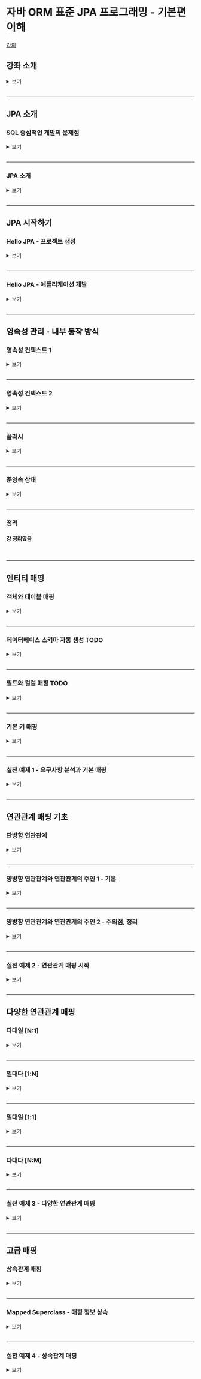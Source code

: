 # 자바 ORM 표준 JPA 프로그래밍 - 기본편 이해
[강의](https://www.inflearn.com/course/ORM-JPA-Basic)

## **강좌 소개**
<details>
<summary>보기</summary>

- 왜 JPA를 사용하는가
  - 기존에는 개발자가 SQL mapper 역할을 함
  - JPA는 SQL을 자동으로 생성해 줌
    - DB에 종속되지 않게 개발할 수 있음
      ∵ 사용하는 DB에 맞게 쿼리를 자동으로 생성(dialect)
<br>

- 실무에서는 테이블의 갯수가 많고, 사용하는 객체가 복잡해 어려울 수 있음; 아래의 연습이 필요
  - 객체와 테이블 설계 매핑
    - 객체, 테이블 설계 및 매핑
    - PK, FK 매핑
    - 1:N, N:1, 1:1, N:M 매핑
  <br>
  
  - JPA 내부 동작 방식 이해
    - JPA가 어떤 SQL을 생성하는가
    - JPA가 언제 SQL을 실행하는가
</details>
<br>

---
## **JPA 소개**
### SQL 중심적인 개발의 문제점
<details>
<summary>보기</summary>

- RDB : 현 DB의 헤게모니
  - RDB에 정보를 저장할 때 객체가 가진 정보를 SQL로 변환하여 RDB에 저장
  - 개발자가 객체와 DB entity를 매핑시킴
  - 객체를 RDB에 저장함에 있어 SQL 의존적 개발을 피하기 어려움
  <br>

- 객체와 RDB의 차이
  1. 상속
    ![](../../../../attachments/2023-03-13-14-40-43.png)
     - 객체의 상속 관계를 RBD는 슈퍼타입 - 서브타입 관계로 풀어냄
     - insert : DB의 두 테이블에 각각 insert
     - select : join 해서 조회 후 각각의 객체를 생성하게 될 수도🤬
  <br>

  2. 연관관계
     - 객체는 참조, 테이블은 FK를 사용
     - 객체를 DB 테이블에 맞춰 모델링한다면, FK로 사용되는 값을 변수로 가지고 있어야 함
       -> 객체를 다룰 때는 부적절함
         ```
         class Member {
            String id;
            Long teamId;  // TEAM_ID FK컬럼
            String username;
         }
         class Team {
            Long id;
         }
         INSERT INTO MEMBER (MEMBER_ID, TEAM_ID, USERNAME) VALUES...
         ``` 
         <br>

     - 참조 형식으로 모델링한다면, 쿼리 시 파라미터 매핑 등에서 굉장히 번거로워질 수도 있음
         ```
         class Member {
            String id;
            Team team;  // 참조를 통한 연관관계
            String username;
         }
         class Team {
            Long id;
         }
         ``` 
        <br>

     - 엔티티 신뢰 문제
       - 객체는 자유롭게 내/외부의 객체 등으로 탐색할 수 있어야 함
       - 처음 실행하는 SQL에 따라 탐색 범위가 결정됨
         ```
         SELECT M.*, T.*
           FROM MEMBER M
           JOIN TEAM T
             ON M.TEAM_ID = T.TEAM_ID;

         member.getTeam();  // ok
         member.getOrder(); // NPE
         ```
       - 다음 계층의 데이터를 믿을 수 없으면 직접 들어가서 확인해 봐야 함
       - 그렇다고 모든 객체를 미리 로딩할 수는 없음
         ∵ 불필요한 데이터를 조회하며 쿼리 성능을 크게 떨어뜨림
       - 상황에 따른 조회 메서드를 여러 벌 만들게 됨
  <br>

  3. 데이터 타입
  4. 데이터 식별 방법
      ```
      Long memberId = 1;
      Member member1 = dao.getMember(memberId);
      Member member2 = dao.getMember(memberId);
      member1 == member2  // false
      ```
    <br>

- 객체답게 모델링 할수록 매핑 작업이 늘어남
- 객체를 JAVA 컬렉션에 저장하듯이 DB에 저장하면 해결할 수 있음 => JPA
</details>
<br>

---
### JPA 소개
<details>
<summary>보기</summary>

- JAVA의 ORM(Object-Relational Mapping) 기술 표준
  - 객체는 객체대로, RDB는 RDB 대로 설계 후 ORM으로 중간에서 매핑
<br>

- 애플리케이션과 JDBC 사이에서 동작
  |      |                                                      |
  | ---- | ---------------------------------------------------- |
  | 동작 | ![](../../../../attachments/2023-03-13-15-58-18.png) |
  | 저장 | ![](../../../../attachments/2023-03-13-15-58-39.png) |
  | 조회 | ![](../../../../attachments/2023-03-13-15-58-57.png) |
<br>

- SQL 중심의 개발에서 객체 중심으로 개발 가능
  - 벤더 독립성
  - 객체 RDB의 패러다임 불일치 해소
    - 상속, 연관관계, 객체 그래프 탐색, 비교 등
    ∵ 개발자가 jpa 메서드를 사용하면, 그에 맞게 JPA가 SQL을 작성하기 때문
<br>

- CRUD
  - 저장 : em.**persist**(member);
  - 조회 : Member member = em.**find**(memberId);
  - 수정 : member.**setName**("memberA");
  - 삭제 : em.**remove**(member);
<br>

- 유지보수에 용이
  - 컬럼이 변경되더라도 객체의 필드만 수정하면 되고, SQL은 따로 처리가 필요하지 않음
<br>

- 신뢰할 수 있는 데이터 계층
  - **지연 로딩**을 이용한 자유로운 객체 그래프 탐색이 가능
<br>

- 동일 트랜잭션 내에서 조회한 엔티티는 같음을 보장 (≒ Java 컬렉션)
- 성능 최적화
  - 1차 캐시 동일성 보장
    - 같은 트랜잭션 내에서 같은 객체 반환(캐싱)
    - 1번째 조회는 쿼리를 날리고, 다음부터는 메모리에서 가져옴
  <br>

  - 트랜잭션을 지원하는 쓰기 지연(transactional write-behind)
    - **트랜잭션 커밋 시점**까지 INSERT SQL을 모아둠
    - JDBC Batch SQL 기능을 사용해 **한 번에 전송**
    - UPDATE, DELETE의 경우, 트랜잭션 커밋 시 SQL을 실행하고 커밋
    - 이 때, 트랜잭션 커밋 전까지 DB에 **Row Lock이 걸리지 않음**
  <br>

  - 지연 로딩(Lazy)과 즉시 로딩(Eager)
    ![](../../../../attachments/-%20.png)
    - 지연 로딩 : 객체가 **실제 사용될 때** 로딩
    - 즉시 로딩 : JOIN SQL로 연관된 객체까지 한 번에 **미리 조회**
    - 연관된 객체의 사용빈도를 고려하여 선택

</details>
<br>

---
## **JPA 시작하기**
### Hello JPA - 프로젝트 생성
<details>
<summary>보기</summary>

- DB : H2
- JPA 설정
  - persistentce.xml에 JPA 설정 정보 입력
  - /META-INF/persistentce.xml로 위치가 지정되어 있음
  - 보통 DB 하나 당 persistence-unit 하나를 지정해서 사용
  - 필수 속성 : DB 정보(driver, user, pw, url, dialect 등)

</details>
<br>

---
### Hello JPA - 애플리케이션 개발
<details>
<summary>보기</summary>

#### EntityManagerFactory, EntityManager
- EntityManagerFactory(이하 emf) 로부터 EntityManager(이하 em) 를 획득하여 사용
- 사용한 emf, em 는 `close()`로 반환해야 함
  ![](../../../../attachments/2023-03-13-17-28-29.png)
- `em.getTransaction()`으로 트랜잭션 객체 획득 후 `begin()`으로 트랜잭션 시작
  - `commit()` 또는 `rollback()`으로 트랜잭션을 종료해야 함
<br>

- **!주의**
  - emf는 **하나만 생성**해서 앱 전체에서 공유
  - em은 **쓰레드간 공유하면 안됨**(반드시 반환)
  - JPA의 모든 데이터 변경은 **트랜잭션 안**에서 실행
<br>
  
#### Entity
- 클래스에 `@Entity` 애노테이션으로 JPA가 관리할 객체임을 명시
- 필드에 `@Id` 애노테이션으로 해당 필드를 DB의 PK와 매핑
- `@Table`, `@Column` 등의 애노테이션은 객체의 필드명과 DB의 컬럼명이 다를 경우 name 엘리먼트로 명시
<br>

#### JPQL
- JPA가 제공하는 SQL을 추상화한 쿼리 언어
  ∴ 특정 DB SQL에 의존하지 않음
- SELECT, FROM, WHERE, GROUP BY, HAVING, JOIN 지원
- `em.createQuery()` 파라미터로 jpql을 작성해 SQL을 수행할 수 있음
- 검색 쿼리 등에서도 테이블이 아닌 **엔티티 객체를 대상**으로 검색
  - 모든 DB 데이터를 객체로 변환할 수 없음
  - 결국 검색 조건이 포함된 SQL을 사용해야 하므로 JPQL을 사용

</details>
<br>

---
## **영속성 관리 - 내부 동작 방식**
### 영속성 컨텍스트 1
<details>
<summary>보기</summary>

#### **영속성 컨텍스트**
  - 엔티티를 영구 저장하는 환경(논리적 개념)
  - em을 통해서 영속성 컨텍스트에 접근
  - `em.persist(entity);`
<br>

#### 엔티티의 생명주기
  ```
  Member member = new Member();
  member.setId("member1");
  member.setName("memberA");    // 비영속

  em.getTransaction().begin();
  em.persist(member);           // 영속
  em.detach(member);            // 준영속
  ```
   - 비영속 (new / transient)
  - 영속 (managed)
  - 준영속 (detached)
  - 삭제 (removed)

</details>
<br>

---
### 영속성 컨텍스트 2
<details>
<summary>보기</summary>

#### 엔티티 조회, 1차 캐시
  - 1차 캐시

    |    @Id    | Entity |
    | :-------: | :----: |
    | "member1" | member |

  - `em.find(Member.class, "member1");`
    1. 1차 캐시에서 조회 -> 조회 결과 존재
    2. 조회 결과를 반환
    <br>
    
  - `em.find(Member.class, "member2");`
    1. 1차 캐시에서 조회 -> 조회 결과 없음
    2. DB 조회
    3. DB 조회 결과를 1차 캐시에 저장
    4. 조회 결과를 반환
    <br>

  - 1차 캐시의 성능적 이익은 크지 않음
    - em은 보통 트랜잭션 단위로 존재하고, 요청이 종료 될 때 같이 종료; 1차 캐시도 삭제
    - 하나의 트랜잭션 안에서만 이익을 볼 수 있는 구조
    - JPA(또는 Hibernate)에서 애플리케이션 전쳉에서 공유하는 캐시는 2차 캐시라 함
<br>

#### 영속 엔티티의 동일성 보장
```
Member a = em.find(Member.class, "member1");
Member b = em.find(Member.class, "member1");

System.out.println(a == b); // true
```
- 1차 캐시를 이용하여 같은 참조를 가진 객체처럼 비교
- 반복 가능한 읽기(REPEATABLE READ) 등급의 트랜잭션 격리 수준을 DB가 아닌 애플리케이션에서 제공
<br>

#### 엔티티 등록
- 트랜잭션을 지원하는 쓰기 지연
  |                    `em.persist()`                    |                    `tx.commit()`                     |
  | :--------------------------------------------------: | :--------------------------------------------------: |
  | ![](../../../../attachments/2023-03-18-00-29-40.png) | ![](../../../../attachments/2023-03-18-00-31-04.png) |
    - `em.persist()` 때 SQL을 생성해서 쓰기 지연 SQL 저장소에 보관
    - 트랜잭션 commit 직전에 SQL을 flush(DB로 전송)하고 DB에서 commit
    - 예외의 경우가 존재함 (`GenerationType.SEQUENCE)`
    - 버퍼링 가능 : Hibernate의 경우 hibernate.jdbc.batch.size 옵션에서 설정한 만큼 쿼리를 보내고 DB commit
<br>

#### 엔티티 수정
- 변경 감지(dirty checking)
  ![](../../../../attachments/2023-03-18-00-43-08.png)
  - 스냅샷 : 엔티티를 읽어온 최초 시점의 상태를 보관한 것
  - `em.flush()` 할 때(트랜잭션 커밋 시점) 엔티티와 스냅샷을 비교
  - 만약 엔티티와 스냅샷에 차이가 있다면 쓰기 지연 SQL 저장소에 UPDATE 쿼리 추가
<br>

#### 엔티티 삭제
- `em.remove(entity)`로 삭제 
- 같은 방식으로 쓰기 지연 SQL 저장소에 DELETE 쿼리 생성 후 flush

</details>
<br>

---
### 플러시
<details>
<summary>보기</summary>
#### 정의 : 영속성 컨텍스트의 변경 내용을 DB에 반영하는 것
<br>

#### 트랜잭션 commit 시 플러시 발생
- 변경 감지
- 변경 감지한 결과로 수정된 엔티티에 대한 UPDATE 쿼리를 쓰기 지연 SQL 저장소에 등록
- 쓰기 지연 SQL 저장소의 쿼리(등록, 수정, 삭제)를 DB에 전송
<br>

#### 플러시 하는 방법
- `em.flush()`
  - 직접 호출
  - 커밋 전 미리 DB에 반영, 전송되는 쿼리 확인, 테스트 용도로 강제 호출해서 사용
  - 플러시 한다고 해서 1차 캐시가 지워지는 것은 아님
- 트랜잭션 커밋 : 플러시 자동 호출
- JPQL 쿼리 실행
  - 플러시 자동 호출
  - JPQL은 즉시 DB에서 실행되기 때문에 실행 전 영속성 컨텍스트의 상태를 DB에 동기화하기 위함
  - ex) `em.persist(memberC)` 호출 후 JPQL로 전체 회원을 조회한다면, DB에서 INSERT가 실행되어야 memberC의 정보도 조회할 수 있음
<br>

#### 플러시 모드 옵션 : `em.setFlushMode(FlushModeType flushModeType)`
- FlushModeType.AUTO : 커밋이나 쿼리를 실행할 때 플러시(default)
- FlushModeType.COMMIT : 커밋할 때만 플러시
<br>

#### **!주의**
- 플러시는 ***영속성 컨텍스트를 비우지 않음***
- 영속성 컨텍스트의 **변경내용을 DB에 동기화**
- 트랜잭션이라는 작업 단위가 중요하므로, 커밋 직전에만 동기화하면 됨

</details>
<br>

---
### 준영속 상태
<details>
<summary>보기</summary>

#### 준영속 상태로 만드는 방법
- `em.detach(entity)` : 특정 엔티티를 준영속 상태로 전환
- `em.clear()` : 영속성 컨텍스트를 초기화
- `em.close()` : 영속성 컨텍스트 종료
- 테스트 환경에서 사용, 단순한 로직에서는 사실상 필요 없음

</details>
<br>

---
### 정리
#### 걍 정리였음
<br>

---
## **엔티티 매핑**
### 객체와 테이블 매핑
<details>
<summary>보기</summary>

#### 엔티티 매핑 소개
- 객체-테이블 매핑 : `@Entity`, `@Table`
- 필드-컬럼 매핑 : `@Column`
- 기본 키 매핑 : `@Id`
- 연관관계 매핑 : `@ManyToOne`, `@JoinColumn` 등
<br>

#### @Entity
- 클래스에 붙이며, JPA가 엔티티로 관리한다는 의미
- JPA로 테이블과 매핑할 클래스에는 **필수**
- **!주의**
  - **기본 생성자 필수** (protected까지 허용)
  - fianl 클래스, enum, interface, inner 클래스에는 사용하지 않음
  - 저장할 필드에는 final 

</details>
<br>

---
### 데이터베이스 스키마 자동 생성 TODO
<details>
<summary>보기</summary>


</details>
<br>

---
### 필드와 컬럼 매핑 TODO
<details>
<summary>보기</summary>


</details>
<br>

---
### 기본 키 매핑
<details>
<summary>보기</summary>

#### 기본 키 매핑 애노테이션
- `@Id` : `@Id`만 사용 시 값을 직접 할당
- `@GeneratedValue(strategy = GenerationType.AUTO)` : 값 자동 생성
  - IDENTITY : DB에 위임 / MySQL
  - SEQUENCE : DB 시퀀스 사용, `@SequenceGenerator` 필요 / ORACLE
  - TABLE : 키 생성용 테이블 사용, `@TableGenerator` 필요 / 모든 DB 가능
  - AUTO : 방언에 따라 자동 지정, default

#### GenerationType.IDENTITY
- DB에 기본 키 생성 위임
- MySQL, PostgreSQL, SQL Server, DB2 등
  - ex) MySQL의 AUTO_INCREMENT 속성
- 단, AUTO_INCREMENT는 DB에서 INSERT가 실행되어야 ID를 얻을 수 있음
  - `em.persist()`  시점에 즉시 INSERT를 실행시켜 PK 값을 획득

#### GenerationType.SEQUENCE
- DB 오브젝트인 시퀀스 사용
- Oracle, PostgreSQL, DB2, H2 DB 등
- 클래스에 `@SequenceGenerator`를 선언해 매핑
  - ```
    @Entity
    @SequenceGenerator(
          name = "MEMBER_SEQ_GENERATOR",
          sequenceName = "SEQ_MEMBER",
          intitialValue = 1,
          allocationSize = 1)
    public class Member {

      @Id
      @GeneratedValue(strategy = GenerationType.SEQUENCE,
                      generator = "MEMBER_SEQ_GENERATOR")
      private Long id;
    }
    ```
</details>
<br>

---
### 실전 예제 1 - 요구사항 분석과 기본 매핑
<details>
<summary>보기</summary>

#### 기능 목록
- 회원 기능
  - 회원 등록
  - 회원 조회
<br>

- 상품 기능
  - 상품 등록
  - 상품 수정
  - 상품 조회
<br>

- 주문 기능
  - 상품 주문
  - 주문내역 조회
  - 주문 취소
<br>

#### 테이블 설계
![](../../../../attachments/2023-03-17-12-59-57.png)
- ORDERS - ITEM 의 다대다 관계를 중간에 ORDER_ITEM 테이블을 이용해 일대다로 매핑
<br>

#### 엔티티 설계와 매핑
![](../../../../attachments/2023-03-17-13-00-23.png)
<br>

#### 컬럼명 매핑
- Spring legacy 에서는 Camel case를 Snake case로 자동 변환하지 않음
  - 따로 설정해야 함
  - `@Column(name="MEMBER_ID")` 로 직접 매핑할 DB 컬럼을 명시할 수 있음
<br>

#### 엔티티 정보 설정
- 엔티티 클래스에서 제약조건, 인덱스, 컬럼의 크기 등을 설정할 수 있음
- DB를 조회하지 않고 파악할 수 있다는 장점
- 예시
  - 데이터 크기 : `@Column(length=10)` 등
  - 제약조건, 인덱스 : `@Table`의 uniqueConstraints, indexes element(`indexes = @Index()`) 등
<br>

#### 데이터 중심 설계
- 객체 설계를 테이블 설계에 맞춘 방식
  - ex) Order 클래스에 memberId를 필드로 선언
- 객체의 그래프 탐색이 불가능
- 사실상 참조가 없음
- 외래 키가 아닌 객체를 필드로 선언해야 함
<br>

</details>
<br>

---
## 연관관계 매핑 기초
### 단방향 연관관계
<details>
<summary>보기</summary>

#### 용어 이해
- 방향(dirction) : 단방향, 양방향
- 다중성(multiplicity) : 다대일, 일대다, 일대일, 다대다
- **연관관계의 주인(owner)** : 객체 양방향 관계는 관리 주인이 필요
<br>

#### 예제 시나리오
- 회원과 팀이 있음
- 회원은 하나의 팀에만 소속됨
- 회원과 팀은 다대일
<br>

#### 객체를 테이블에 맞추어 모델링(데이터 중심)
![](../../../../attachments/2023-03-23-05-45-52.png)
- 객체에 연관관계가 없음
- Member 객체에 외래 키 값을 그대로 가져옴
- 문제점
  - member를 persist 하기 위해서는 team을 조회해서 id를 가져온 뒤 member에 set 해줘야 함
  - member의 team을 조회하기 위해서는 member의 teamId를 가져와서 다시 team을 조회해야 함
  - 테이블은 외래 키로 조인해서 연관 테이블을 찾고, 객체는 참조를 사용해서 연관된 객체를 찾는 차이가 있기 때문
<br>

#### 객체 지향 모델링(단방향 연관관계)
![](../../../../attachments/2023-03-23-06-32-56.png)
- member 객체에서 team을 바로 가져올 수 있음

</details>
<br>

---
### 양방향 연관관계와 연관관계의 주인 1 - 기본
<details>
<summary>보기</summary>

#### 양방향 매핑
![](../../../../attachments/2023-03-23-07-13-17.png)
- Team <-> Member(List) 양방향으로 객체 그래프 탐색 가능
- Member는 단방향 매핑과 동일하게 작성
- Team에 `List<Member> members` 필드를 추가
  - `@OneToMany(mappedBy = "team")` 애노테이션 필요
<br>

#### 객체와 테이블이 관계를 맺는 차이
- 객체 연관관계 : 2개
  - 회원 -> 팀 (단방향)
  - 팀 -> 회원 (단방향)
  - 객체의 양방향 연관관계는 **사실상 2개의 단방향 관계**
    - 던방향 매핑에서 반대방향으로 조회(객체 그래프 탐색))하는 기능만 추가
  - 객체를 양방향으로 참조하려면 **단방향 연관관계 2개**가 필요
<br>

- 테이블 연관관계 : 1개
  - 회원 <-> 팀 (양방향)
  - **외래 키 하나**로 양방향 연관관계를 가짐
<br>

#### 딜레마 : 둘 중 하나로 외래 키를 관리해야 한다
![](../../../../attachments/2023-03-23-07-30-12.png)
- 회원의 팀 정보가 변경될 때 (= 팀의 회원목록이 바뀔 때)
- DB에서 MEMBER 테이블의 외래 키(TEAM_ID)는 어떤 기준으로 UPDATE 해야 하는가? 
  = Member, Team 객체 중 어디에서 외래 키를 관리해야 하는가?
    1. Member의 team을 변경
    2. Team의 members를 변경
  - 사실 둘 다 가능
<br>

#### 연관관계의 주인(Owner)
- 양방향 매핑 규칙
  - 객체의 두 관계 중 하나를 연관관계의 주인으로 지정
  - 연관관계의 주인만 외래 키를 관리(등록, 수정)
  - 주인이 아닌 쪽은 읽기만 가능
  - 주인은 mappedBy 속성 지정 안함
  - 주인이 아닌 객체는 mappedBy 속성으로 주인을 지정
  <br>

#### 누구를 주인으로? (가이드)
- 외래 키가 있는 곳을 주인으로 정해라(= N:1 관계에서 N 쪽)
- 예시
  - 자동차(Car.wheels) - 바퀴 관계에서 바퀴(Wheel.car)에 주인을 설정
  - 이 경우에는 Member.team이 연관관계의 주인이 됨
  - Team.members를 주인으로 설정한다면?
    - 가능(JPA 짬킹 한정)
    - Team을 다뤘는데 MEMBER 테이블의 UPDATE 쿼리가 나가는 등의 문제의 소지가 있음(성능 이슈)
  <br>

- 연관관계의 주인은 비즈니스적으로 중요한 개념은 아님
<br>

</details>
<br>

---
### 양방향 연관관계와 연관관계의 주인 2 - 주의점, 정리
<details>
<summary>보기</summary>

#### 연관관계의 주인에 값을 입력하지 않음
```
Team team = new Team();
team.setName("teamA");
team.getMembers().add(member);
em.persist(team);

Member member = new Member();
member.setUsername("member1");
em.persist(member);

em.flush();
em.clear();

tx.commit();
```
- `team.getMembers().add()` 로 Member를 리스트에 추가해도 DB에는 MEMBER의 TEAM_ID에 FK가 들어가지 않음 (1)
- `member.setTeam()` 으로 Member에서 Team을 참조해야 MEMBER테이블에도 정상적으로 반영됨 (2)
    ∵ 연관관계의 주인은 Member이기 때문에, (1)은 DB에 영향을 주지 못함 
  <br>

- (1)을 하지 않더라도 JPA는 지연 로딩을 통해 연관된 Member의 목록을 조회할 수 있음
  - 단, **flush 되지 않고 1차 캐시에서 팀을 가져올 경우** DB에서 조회하지 않기 때문에 추가한 Member가 `getMembers()`에서 조회되지 않을 수 있음
<br>

- 객체 관계를 고려하면 (1), (2) 모두 해주는 것이 맞음
  - 하나만 하고 까먹기 쉽기 때문에 **연관관계 편의 메서드**를 만들어 사용 권장
  - `Team.addMember(Member member)` 또는 `Member.changeTeam(Team team)` 등 상황에 따라 택1
<br>

#### 양방향 매핑 시 무한 루프 주의
- `toString()`, lombok, JSON 생성 라이브러리
- 두 객체가 서로 참조할 때, `toString()`에서 참조하는 객체가 다시 `toString()`을 호출하는 경우
- JSON 생성 라이브러리에서는 **엔티티를 반환하지 말 것**
  - DTO로 변환해서 반환하는 것을 권장
<br>

</details>
<br>

---
### 실전 예제 2 - 연관관계 매핑 시작
<details>
<summary>보기</summary>

#### 테이블 구조
![](../../../../attachments/2023-03-27-03-13-42.png)
<br>

#### 객체 구조
![](../../../../attachments/2023-03-27-03-14-54.png)
- 참조를 사용하도록 변경
<br>

#### 매핑
- 단방향 관계를 우선적으로 매핑, 이후 필요 시 양방향 매핑
- 외래 키를 가진 객체에서 연관관계의 주인을 설정(`@JoinColumn`)
- 외래 키를 필드로 가지지 않고, 객체를 필드로 가짐
<br>

#### 설계
- 회원의 주문 목록을 가져올 경우
  - ORDER에서 MEMBER_ID를 이용해 조회하는 것이 자연스러움
  - Member에서  `List<Order>`로 주문 목록을 가asd져오고 있다면, 관심사를 제대로 끊어내지 못한 것일 수 있음
  <br> 

- 주문은 연관된 상품 목록을 필요로 할 확률이 높음
  - 비즈니스적으로 의미가 클 수 있으므로 양방향 매핑
  <br>

- Member.orders, Order.orderItems는 없어도 문제 없음
  - 단방향으로도 테이블 간 매핑은 완성되었기 때문
  - 개발상의 편의, 일괄 조회 등이 필요할 때 사용(JPQL 등)
<br>

</details>
<br>

---
## 다양한 연관관계 매핑
### 다대일 [N:1]
<details>
<summary>보기</summary>

#### 연관관계 매핑 시 고려사항 3가지
- 다중성
  - `@ManyToOne` / `@OneToMany` / `@OneToOne` / `@ManyToMany`
  - `@ManyToMany`는 거의 쓰이지 않음
<br>

- 단방향, 양방향
  |          테이블          |                     객체                     |
  | :----------------------: | :------------------------------------------: |
  | 외래 키 하나로 양쪽 join |       참조용 필드가 있는 쪽으로만 참조       |
  |      방향 개념 없음      | 한쪽만 참조하면 단방향, 서로 참조하면 양방향 |
<br>

- 연관관계의 주인
  - 외래 키를 관리하는 참조
  - 테이블은 **외래 키 하나**로 두 테이블이 연관관계를 맺음
  - 객체의 양방향 관계는 사실 **단방향 2개**
  - 따라서 참조도 2군데가 있어 둘 중 ***테이블의 외래 키를 관리할 곳을 지정해야함***
  - 주인의 반대편은 외래 키에 영향을 주지 않고, **단순 조회만** 가능
<br>

#### 다대일 단방향
![](../../../../attachments/2023-03-27-04-31-29.png)
- 가장 많이 사용
- 다대일의 반대는 일대다
<br>

#### 다대일 양방향
![](../../../../attachments/2023-03-27-04-33-35.png)
- Team에 `List<Member>` 추가
- 단, DB에는 전혀 영향을 주지 않고, 조회만 가능
- 외래 키가 있는 쪽이 연관관계의 주인
- 양쪽을 서로 참조하도록 개발
<br>

</details>
<br>

---
### 일대다 [1:N]
<details>
<summary>보기</summary>

#### 일대다 단방향
![](../../../../attachments/2023-03-27-04-38-06.png)
- DB에서는 무조건 Many 쪽(MEMBER)에 외래 키가 있음
- Team(One 쪽)에 연관관계의 주인이 설정될 경우
  ```
  Team team = new Team();
  team.getMembers().add(member);
  em.persist(team);
  ```
  - member를 추가하기 위해서 MEMBER 테이블에 UPDATE 쿼리가 추가로 필요
  - Team 엔티티를 다루는데 MEMBER 테이블에 SQL이 실행됨; 의도하지 않은 엔티티에서 변경이 일어날 수 있음
  <br>

- 객체와 테이블의 차이 때문에 반대편 테이블의 외래 키를 관리하는 특이한 구조
- `@JoinColumn`을 반드시 사용해야 함
  - 사용하지 않으면 조인 테이블 방식 사용(중간 테이블 추가)
  <br>

- 권장되지는 않음
  - 엔티티가 관리하는 외래 키가 다른 테이블에 있음
  - 연관관계 관리를 위해 추가로 UPDATE SQL 실행
  - 일대다 단방향 보다는 **다대일 양방향 매핑** 권장
<br>

#### 일대다 양방향
![](../../../../attachments/2023-03-27-06-46-11.png)
- 야매 매핑
- `@JoinColumn(insertable = false, updatable = false)`
- **읽기 전용 필드**를 사용해서 양방향처럼 사용
- **다대일 양방향 매핑** 권장
<br>

</details>
<br>

---
### 일대일 [1:1]
<details>
<summary>보기</summary>

#### 일대일 관계
- 주 테이블이나 대상 테이블 중 택1하여 외래 키 관리
- 외래 키에 데이터베이스 유니크 제약조건 추가 
<br>

#### 일대일 : 주 테이블에 외래 키 단방향
![](../../../../attachments/2023-03-27-15-04-06.png)
- 다대일 단방향 매핑과 유사
<br>

#### 일대일 : 주 테이블에 외래 키 양방향
![](../../../../attachments/2023-03-27-15-05-59.png)
- 다대일 양방향 매핑처럼 외래 키가 있는 곳이 연관관계의 주인
- 반대편은 mappedBy 적용
<br>

#### 일대일 : 대상 테이블에 외래 키 단방향
![](../../../../attachments/2023-03-27-15-08-34.png)
- 단방향 관계는 지원하지 않음
- 양방향 관계는 지원
<br>

#### 일대일 : 대상 테이블에 외래 키 양방향
![](../../../../attachments/2023-03-27-15-09-39.png)
- 일대일 주 테이블에 외래 키 양방향 매핑 방법과 동일
<br>

#### 정리
- 주 테이블에 외래 키
  - 주 객체가 대상 객체의 참조를 가짐 == 주 테이블에 외래 키를 두고 대상 테이블을 찾음
  - 객체지향 개발자가 선호
  - JPA 매핑 관리
  - 장점 : 주 테이블만 조회해도 대상 테이블에 데이터가 있는지 확인 가능
  - 단점 : 값이 없으면 외래 키에 null 허용
<br>

- 대상 테이블에 외래 키
  - 대상 테이블에 외래 키가 존재
  - 전통적인 DB 개발자가 선호
  - 장점 : 주 테이블과 대상 테이블을 일대일에서 일대다 관계로 변경할 때 테이블 구조 유지
  - 단점 : 프록시 기능의 한계로 **지연 로딩으로 설정해도 항상 즉시 로딩됨**
<br>

</details>
<br>

---
### 다대다 [N:M]
<details>
<summary>보기</summary>

#### RDMBS의 다대다
![](../../../../attachments/2023-03-29-10-23-50.png)
- 정규화된 테이블 2개로 다대다 관계를 표현할 수 없음
- 연결 테이블을 추가해서 일대다, 다대일 관계로 풀어내야 함
<br>

#### 객체의 다대다
![](../../../../attachments/2023-03-29-10-24-04.png)
- 객체는 컬렉션을 사용해서 객체 2개로 다대다 관계 가능
<br>

#### 다대다 매핑
- `@ManyToMany` 사용
- `@JoinTable`로 연결 테이블 지정
  ```
  // class Category(주 테이블)
  @ManyToMany
  @JoinTable(name = "category_item",
               joinColumns = @JoinColumn(name = "category_id"),
               inverseJoinColumns = @JoinColumn(name = "item_id"))
  private List<Category> items;

  // class Item(대상 테이블)
  @ManyToMany(mappedBy = "items")
  List<Category> categories = new ArrayList<>();
  ```
- 단방향, 양방향 가능
<br>

#### 다대다 매핑의 한계
- 조회 시 연결 연결 테이블이 숨겨져 있기 때문에 쿼리를 예측하기 힘들어짐
- 실제 비즈니스에서는 연결 테이블이 단순하게 연결만 하고 끝나지 않음
  - 주문시간, 수량 같은 데이터가 들어올 수 있음
  - 매핑 정보만 들어오고 추가 정보를 사용할 수 없음
<br>

#### 한계 극복
![](../../../../attachments/2023-03-29-10-39-11.png)
- 연결 테이블용 엔티티 추가(= 연결 테이블을 엔티티로 승격)
- `@ManyToMany` -> `@OneToMany`, `@ManyToOne`
- 이 때, 연결 테이블의 기본 키는 각 테이블의 외래 키 2개의 복합 키로 사용하기보다는 **인공 키를 사용**할 것을 권장
  - 차후 변경이 생길 경우 PK가 종속되어 있으면 테이블 수정의 규모가 커질 수 있기 때문
<br>

</details>
<br>

---
### 실전 예제 3 - 다양한 연관관계 매핑
<details>
<summary>보기</summary>

#### 엔티티
![](../../../../attachments/2023-03-29-10-56-24.png)
- 배송, 카테고리 추가
- 주문과 배송은 1:1
- 상품과 카테고리는 N:M
<br>

#### ERD
![](../../../../attachments/2023-03-29-10-57-20.png)
- 주문(주 테이블) 에서 외래 키를 관리
- 카테고리 - 상품의 다대다 관계는 권장하지 않지만 예시를 위해 다대다 매핑
  - 필드를 추가할 수 없고, 엔티티와 테이블이 불일치함
<br>

#### `@JoinColumn`
- 외래 키를 매핑할 때 사용
  |         속성          |                                설명                                 |                   기본값                   |
  | :-------------------: | :-----------------------------------------------------------------: | :----------------------------------------: |
  |         name          |                         매핑할 외래 키 이름                         |  필드명_참조하는 테이블의 기본 키 컬럼명   |
  | referencedColumnName  |               외래 키가 참조하는 대상 테이블의 컬럼명               |      참조하는 테이블의 기본 키 컬럼명      |
  |    foreignKey(DDL)    |       외래 키 제약조건을 직접 지정<br>테이블 생성 시에만 사용       |                                            |
  |      unique(DDL)      |                    컬럼에 유니크 제약조건을 지정                    |                   false                    |
  |     nullable(DDL)     |           false로 설정 시 컬럼에 NOT NULL 제약조건을 지정           |                    true                    |
  |      insertable       |  읽기 전용에서 사용<br>false 설정 시 이 필드를 DB에 저장하지 않음   |                    true                    |
  |       updatable       | 읽기 전용에서 사용<br>false 설정 시 이 필드를 DB에서 수정하지 않음  |                    true                    |
  | columnDefinition(DDL) |                 데이터베이스 컬럼 정보를 직접 지정                  | 자바 필드 타입, dialect 정보를 참고해 생성 |
  |         table         | [링크 참고](https://www.objectdb.com/api/java/jpa/JoinColumn/table) |        현재 클래스가 매핑된 테이블         |

  - ***!주의*** 외래 키 제약조건을 매핑하는 것이 아님
  <br>

#### `@ManyToOne`
- 다대일 관계 매핑
  |     속성     |                          설명                          |                             기본값                              |
  | :----------: | :----------------------------------------------------: | :-------------------------------------------------------------: |
  |   optional   |      false 설정 시 연관된 엔티티가 항상 있어야 함      |                              true                               |
  |    fetch     |                글로벌 페치 전략을 설정                 | `@ManyToOne = FetchType.EAGER`<br>`@OneToMany = FetchType.LAZY` |
  |   cascade    |                영속성 전이 기능을 사용                 |                                                                 |
  | targetEntity | 연관된 엔티티의 타입 정보를 설정<br>거의 사용하지 않음 |                                                                 |
  - 다대일에는 mappedBy 속성이 없음; **연관관계의 주인이 되야 함**
<br>

#### `@OneToMany`
- 일대다 관계 매핑
  |     속성     |                          설명                          |                             기본값                              |
  | :----------: | :----------------------------------------------------: | :-------------------------------------------------------------: |
  |   mappedBy   |             연관관계의 주인인 필드를 지정              |                                                                 |
  |    fetch     |                글로벌 페치 전략을 설정                 | `@ManyToOne = FetchType.EAGER`<br>`@OneToMany = FetchType.LAZY` |
  |   cascade    |                영속성 전이 기능을 사용                 |                                                                 |
  | targetEntity | 연관된 엔티티의 타입 정보를 설정<br>거의 사용하지 않음 |                                                                 |
<br>

</details>
<br>

---
## 고급 매핑
### 상속관계 매핑
<details>
<summary>보기</summary>

#### 상속관계 매핑
|            슈퍼타입-서브타입<br>논리 모델            |                      상속관계 매핑 방법                      |
| :--------------------------------------------------: | :----------------------------------------------------------: |
| ![](../../../../attachments/2023-03-30-09-22-37.png) | 조인 전략<br>단일 테이블 전략<br>구현 클래스마다 테이블 전략 |
<br>
- 객체의 상속 구조와 DB의 슈퍼타입 - 서브타입 관계를 매핑하는 것
- RDBMS는 상속관계를 나타낼 수 없음
- 슈퍼타입 - 서브타입 관계라는 모델링 기법이 객체 상속과 유사
- 슈퍼타입 - 서브타입 논리 모델을 실제 물리 모델로 구현하는 방법
  - 조인 전략 : 각각의 테이블로 변환
  - 단일 테이블 전략 : 하나의 통합 테이블로 변환
  - 구현 클래스마다 테이블 전략 : 서브타입 테이블로 변환
<br>

#### 주요 애노테이션
- `@Inheritance(strategy = InheritanceType.XXX)`
  - JOINED : 조인 전략
  - SINGLE_TABLE : 단일 테이블 전략
  - TABLE_PER_CLASS : 구현 클래스마다 테이블 전략
<br>

- `@DiscriminatorColumn(name = "DTYPE")`
- `@DiscriminatorValue("XXX)`
<br>

#### 조인 전략
![](../../../../attachments/2023-03-29-15-49-29.png)
- INSERT 시 각각의 테이블에 INSERT
- 조회 시 두 테이블을 조인하여 SELECT
- 비즈니스적으로 복잡하고 중요하거나, 변경 가능성이 있다면 채택
- 슈퍼타입 클래스에 `@DiscriminatorColumn`를 사용할 것을 권장
  - 수행되는 작업이 어떤 서브타입 테이블에 관련된 작업인지 구분하기 위해 사용할 컬럼을 만듦
  - 서브타입 클래스에 `@DiscriminatorValue`로 들어갈 값을 설정할 수 있음
<br>

- 장점
  - 정규화된 테이블, 저장공간의 효율화
  - 외래 키 참조 무결성 제약조건 사용 가능
    - 다른 테이블에서 슈퍼타입 테이블의 기본 키를 외래 키로 사용하는 경우에 유리
<br>

- 단점
  - 조회 시 조인이 많아 성능이 저하
  - 조회 쿼리가 복잡함
  - 데이터 저장 시 INSERT SQL 2번 호출
<br>

#### 단일 테이블 전략
![](../../../../attachments/2023-03-30-02-33-46.png)
- 규모가 작은 프로젝트에서 사용
- 단순하고 이후 확장 가능성이 적은 경우에 채택
- 하나의 테이블에 모든 서브타입 테이블을 포함시키고, DTYPE으로 구분
  - **DTYPE이 필수**; `@DiscriminatorColumn`을 설정하지 않아도 DTYPE이 자동 생성됨
<br>

- 성능상의 이점 : 한 테이블에만 INSERT하면 되고, 조회 시에도 조인할 필요가 없음
<br>

- 장점
  - 조인이 필요 없으므로 일반적으로 조회 성능이 빠름
  - 조회 쿼리가 단순함
<br>

- 단점
  - 자식 엔티티가 매핑한 컬럼은 모두 **nullable**
  - 단일 테이블에 모든 데이터를 저장하므로 테이블이 커질 수 있음
    - 상황에 따라 조회 성능이 저하되는 원인이 될 수 있음
<br>

#### 구현 클래스마다 테이블 전략
![](../../../../attachments/2023-03-30-02-42-02.png)
- ~~***쓰지마세요***~~
- 서브타입 테이블을 구분할 필요가 없어, 엔티티 클래스에 `@DiscriminatorColumn`을 설정해도 무시됨
- 만약 슈퍼타입 클래스로 조회를 시도하면, 모든 서브타입 테이블에서 확인해야 하므로 전부 UNION하여 조회하게 됨
- 장점
  - 서브 타입을 명확하게 구분해서 처리할 때 효과적
  - NOT NULL 제약조건 사용 가능
<br>

- 단점
  - 여러 자식 테이블을 함께 조회할 때 성능이 느림(UNION)
  - 자식 테이블을 통합해서 쿼리하기 어려움
  - 시스템에 변경사항이 생길 때 조치하기 힘듦
<br>

</details>
<br>

---
### Mapped Superclass - 매핑 정보 상속
<details>
<summary>보기</summary>

#### @MappedSuperClass
![](../../../../attachments/2023-03-30-03-51-35.png)
- 공통 매핑 정보가 필요할 때 사용
  - 전체 엔티티에서 공통으로 적용하는 정보를 모을 때 사용(등록자, 등록일 등)
- **DB 설계와는 무관**하게, 사용 빈도가 높은 객체의 공통 속성을 상속해서 쓰고자 할 때 사용할 수 있음
  - 단순히 엔티티가 공통으로 사용하는 매핑 정보를 모으는 역할
<br>

#### 특징
- ***상속관계 매핑이 아님***
- ***엔티티가 아님***. 따라서 테이블과 매핑되지 않음
- 상속받는 자식 클래스에 컬럼 매핑 정보만 제공
- 조회. 검색할 수 없음
- 직접 생성해서 사용하는 클래스가 아니므로 **abstract** 권장
<br>

#### cf.
- JPA에서 엔티티 클래스가 상속할 수 있는 경우는 단 **두 경우**
  1. `@Entity` : 상속관계 매핑
  2. `@MappedSuperClass` : 속성만 매핑
<br>

</details>
<br>

---
### 실전 예제 4 - 상속관계 매핑
<details>
<summary>보기</summary>

#### 요구사항 추가
- 상품의 종류는 음반, 도서, 영화가 있고, 이후 더 확장될 수 있음
- 모든 데이터는 등록일과 수정일이 필수
<br>

#### 설계
|                |                                                      |
| :------------: | :--------------------------------------------------: |
| 도메인<br>모델 | ![](../../../../attachments/2023-03-30-05-06-25.png) |
| 도메인<br>상세 | ![](../../../../attachments/2023-03-30-05-13-24.png) |
| 테이블<br>설계 | ![](../../../../attachments/2023-03-30-05-17-40.png) |
- 단일 테이블 전략으로 음반, 도서, 영화 추가
- BaseEntity 클래스를 `@MappedSuperClass` 클래스로 공통 속성 매핑
<br>


</details>
<br>
